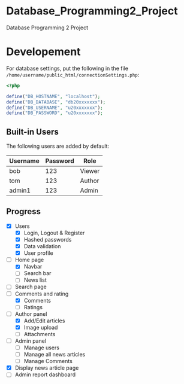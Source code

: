 # Database_Programming2_Project

Database Programming 2 Project

# Developement

For database settings, put the following in the file
`/home/username/public_html/connectionSettings.php`:

```php
<?php

define("DB_HOSTNAME", "localhost");
define("DB_DATABASE", "db20xxxxxxx");
define("DB_USERNAME", "u20xxxxxxx");
define("DB_PASSWORD", "u20xxxxxxx");
```

## Built-in Users

The following users are added by default:

| Username | Password | Role   |
| -------- | -------- | ------ |
| bob      | 123      | Viewer |
| tom      | 123      | Author |
| admin1   | 123      | Admin  |

## Progress

- [x] Users
  - [x] Login, Logout & Register
  - [x] Hashed passwords
  - [x] Data validation
  - [x] User profile
- [ ] Home page
  - [x] Navbar
  - [ ] Search bar
  - [ ] News list
- [ ] Search page
- [ ] Comments and rating
  - [x] Comments
  - [ ] Ratings
- [ ] Author panel
  - [x] Add/Edit articles
  - [x] Image upload
  - [ ] Attachments
- [ ] Admin panel
  - [ ] Manage users
  - [ ] Manage all news articles
  - [ ] Manage Comments
- [x] Display news article page 
- [ ] Admin report dashboard
